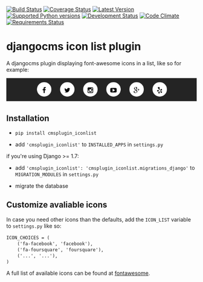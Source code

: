 [![Build Status](https://travis-ci.org/creimers/cmsplugin_iconlist.svg?branch=develop)](https://travis-ci.org/creimers/cmsplugin_iconlist)
[![Coverage Status](https://coveralls.io/repos/creimers/cmsplugin_iconlist/badge.svg?branch=develop)](https://coveralls.io/r/creimers/cmsplugin_iconlist?branch=develop)
[![Latest Version](https://pypip.in/version/cmsplugin_iconlist/badge.svg)](https://pypi.python.org/pypi/cmsplugin-iconlist/)
[![Supported Python versions](https://pypip.in/py_versions/cmsplugin_iconlist/badge.svg)](https://pypi.python.org/pypi/cmsplugin-iconlist/)
[![Development Status](https://pypip.in/status/cmsplugin_iconlist/badge.svg)](https://pypi.python.org/pypi/cmsplugin_iconlist/)
[![Code Climate](https://codeclimate.com/github/creimers/cmsplugin_iconlist/badges/gpa.svg)](https://codeclimate.com/github/creimers/cmsplugin_iconlist)
[![Requirements Status](https://requires.io/github/creimers/cmsplugin_iconlist/requirements.svg?branch=develop)](https://requires.io/github/creimers/cmsplugin_iconlist/requirements/?branch=develop)
# djangocms icon list plugin

A djangocms plugin displaying font-awesome icons in a list, like so for example:

![preview](preview.png)

## Installation

* ``pip install cmsplugin_iconlist``

* add ``'cmsplugin_iconlist'`` to ``INSTALLED_APPS`` in ``settings.py``

if you're using Django >= 1.7:

* add ``'cmsplugin_iconlist': 'cmsplugin_iconlist.migrations_django'`` to ``MIGRATION_MODULES`` in ``settings.py``

* migrate the database

## Customize avaliable icons

In case you need other icons than the defaults, add the ``ICON_LIST`` variable to ``settings.py`` like so:

```
ICON_CHOICES = (
    ('fa-facebook', 'facebook'),
    ('fa-foursquare', 'foursquare'),
    ('...', '...'),
)
```

A full list of available icons can be found at [fontawesome](http://fontawesome.io/icons/).
